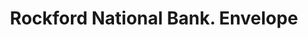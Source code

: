 ---
doi: 10.7916/D80P2B18
date_other: '1897'
date_other_textual: '1897'
form: printed ephemera
genre:
- Envelopes
name:
- Rockford National Bank
object_in_context_url: https://biggert.cul.columbia.edu/items/view/ave_biggert_00276
subject_hierarchical_geographic:
- Rockford, Illinois, United States
subject_name:
- Rockford National Bank
title: Rockford National Bank. Envelope
sort_title: Rockford National Bank. Envelope
call_number: ave_biggert_00276
coordinates:
- 42.25944444444445,-89.06444444444445
pid: ave_biggert_00276
identifiers: ave_biggert_00276
thumbnail: https://derivativo-3.library.columbia.edu/iiif/2/ldpd:344218/full/!256,256/0/native.jpg
permalink: /biggert/ave_biggert_00276/
layout: iiif-image-page
---